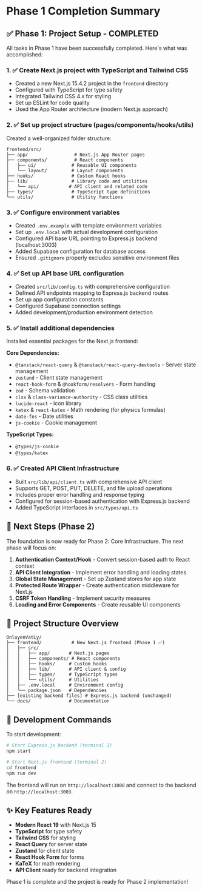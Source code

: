 # Phase 1 Completion Summary

## ✅ Phase 1: Project Setup - COMPLETED

All tasks in Phase 1 have been successfully completed. Here's what was accomplished:

### 1. ✅ Create Next.js project with TypeScript and Tailwind CSS
- Created a new Next.js 15.4.2 project in the `frontend` directory
- Configured with TypeScript for type safety
- Integrated Tailwind CSS 4.x for styling
- Set up ESLint for code quality
- Used the App Router architecture (modern Next.js approach)

### 2. ✅ Set up project structure (pages/components/hooks/utils)
Created a well-organized folder structure:
```
frontend/src/
├── app/                 # Next.js App Router pages
├── components/          # React components
│   ├── ui/             # Reusable UI components
│   └── layout/         # Layout components
├── hooks/              # Custom React hooks
├── lib/                # Library code and utilities
│   └── api/           # API client and related code
├── types/              # TypeScript type definitions
└── utils/              # Utility functions
```

### 3. ✅ Configure environment variables
- Created `.env.example` with template environment variables
- Set up `.env.local` with actual development configuration
- Configured API base URL pointing to Express.js backend (localhost:3003)
- Added Supabase configuration for database access
- Ensured `.gitignore` properly excludes sensitive environment files

### 4. ✅ Set up API base URL configuration
- Created `src/lib/config.ts` with comprehensive configuration
- Defined API endpoints mapping to Express.js backend routes
- Set up app configuration constants
- Configured Supabase connection settings
- Added development/production environment detection

### 5. ✅ Install additional dependencies
Installed essential packages for the Next.js frontend:

**Core Dependencies:**
- `@tanstack/react-query` & `@tanstack/react-query-devtools` - Server state management
- `zustand` - Client state management
- `react-hook-form` & `@hookform/resolvers` - Form handling
- `zod` - Schema validation
- `clsx` & `class-variance-authority` - CSS class utilities
- `lucide-react` - Icon library
- `katex` & `react-katex` - Math rendering (for physics formulas)
- `date-fns` - Date utilities
- `js-cookie` - Cookie management

**TypeScript Types:**
- `@types/js-cookie`
- `@types/katex`

### 6. ✅ Created API Client Infrastructure
- Built `src/lib/api/client.ts` with comprehensive API client
- Supports GET, POST, PUT, DELETE, and file upload operations
- Includes proper error handling and response typing
- Configured for session-based authentication with Express.js backend
- Added TypeScript interfaces in `src/types/api.ts`

## 🎯 Next Steps (Phase 2)

The foundation is now ready for Phase 2: Core Infrastructure. The next phase will focus on:

1. **Authentication Context/Hook** - Convert session-based auth to React context
2. **API Client Integration** - Implement error handling and loading states
3. **Global State Management** - Set up Zustand stores for app state
4. **Protected Route Wrapper** - Create authentication middleware for Next.js
5. **CSRF Token Handling** - Implement security measures
6. **Loading and Error Components** - Create reusable UI components

## 📁 Project Structure Overview

```
OnluyenVatLy/
├── frontend/           # New Next.js frontend (Phase 1 ✅)
│   ├── src/
│   │   ├── app/       # Next.js pages
│   │   ├── components/ # React components
│   │   ├── hooks/     # Custom hooks
│   │   ├── lib/       # API client & config
│   │   ├── types/     # TypeScript types
│   │   └── utils/     # Utilities
│   ├── .env.local     # Environment config
│   └── package.json   # Dependencies
├── [existing backend files] # Express.js backend (unchanged)
└── docs/              # Documentation
```

## 🔧 Development Commands

To start development:
```bash
# Start Express.js backend (terminal 1)
npm start

# Start Next.js frontend (terminal 2)
cd frontend
npm run dev
```

The frontend will run on `http://localhost:3000` and connect to the backend on `http://localhost:3003`.

## ✨ Key Features Ready

- **Modern React 19** with Next.js 15
- **TypeScript** for type safety
- **Tailwind CSS** for styling
- **React Query** for server state
- **Zustand** for client state
- **React Hook Form** for forms
- **KaTeX** for math rendering
- **API Client** ready for backend integration

Phase 1 is complete and the project is ready for Phase 2 implementation!
